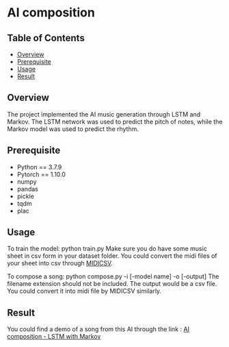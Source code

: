 # AI composition

## Table of Contents
- [Overview](#overview)
- [Prerequisite](#prerequisite)
- [Usage](#usage)
- [Result](#result)

## Overview
The project implemented the AI music generation through LSTM and Markov. The LSTM network was used to predict the pitch of notes, while the Markov model was used to predict the rhythm.

## Prerequisite
- Python == 3.7.9
- Pytorch == 1.10.0
- numpy
- pandas
- pickle
- tqdm
- plac


## Usage
To train the model: python train.py
Make sure you do have some music sheet in csv form in your dataset folder. You could convert the midi files of your sheet into csv through [MIDICSV](https://www.fourmilab.ch/webtools/midicsv/).

To compose a song: python compose.py -i \[-model name\] -o \[-output\]
The filename extension should not be included.
The output would be a csv file. You could convert it into midi file by MIDICSV similarly.

## Result
You could find a demo of a song from this AI through the link : [AI composition - LSTM with Markov](https://www.youtube.com/watch?v=JTDrYezXNmk)

